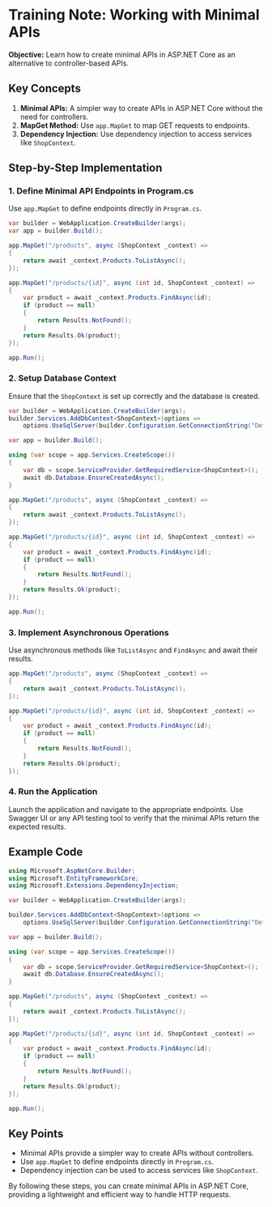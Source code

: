 
# Training Note: Working with Minimal APIs

**Objective:** Learn how to create minimal APIs in ASP.NET Core as an alternative to controller-based APIs.

## Key Concepts

1. **Minimal APIs:** A simpler way to create APIs in ASP.NET Core without the need for controllers.
2. **MapGet Method:** Use `app.MapGet` to map GET requests to endpoints.
3. **Dependency Injection:** Use dependency injection to access services like `ShopContext`.

## Step-by-Step Implementation

### 1. Define Minimal API Endpoints in Program.cs
Use `app.MapGet` to define endpoints directly in `Program.cs`.

```csharp
var builder = WebApplication.CreateBuilder(args);
var app = builder.Build();

app.MapGet("/products", async (ShopContext _context) =>
{
    return await _context.Products.ToListAsync();
});

app.MapGet("/products/{id}", async (int id, ShopContext _context) =>
{
    var product = await _context.Products.FindAsync(id);
    if (product == null)
    {
        return Results.NotFound();
    }
    return Results.Ok(product);
});

app.Run();
```

### 2. Setup Database Context
Ensure that the `ShopContext` is set up correctly and the database is created.

```csharp
var builder = WebApplication.CreateBuilder(args);
builder.Services.AddDbContext<ShopContext>(options =>
    options.UseSqlServer(builder.Configuration.GetConnectionString("DefaultConnection")));

var app = builder.Build();

using (var scope = app.Services.CreateScope())
{
    var db = scope.ServiceProvider.GetRequiredService<ShopContext>();
    await db.Database.EnsureCreatedAsync();
}

app.MapGet("/products", async (ShopContext _context) =>
{
    return await _context.Products.ToListAsync();
});

app.MapGet("/products/{id}", async (int id, ShopContext _context) =>
{
    var product = await _context.Products.FindAsync(id);
    if (product == null)
    {
        return Results.NotFound();
    }
    return Results.Ok(product);
});

app.Run();
```

### 3. Implement Asynchronous Operations
Use asynchronous methods like `ToListAsync` and `FindAsync` and await their results.

```csharp
app.MapGet("/products", async (ShopContext _context) =>
{
    return await _context.Products.ToListAsync();
});

app.MapGet("/products/{id}", async (int id, ShopContext _context) =>
{
    var product = await _context.Products.FindAsync(id);
    if (product == null)
    {
        return Results.NotFound();
    }
    return Results.Ok(product);
});
```

### 4. Run the Application
Launch the application and navigate to the appropriate endpoints. Use Swagger UI or any API testing tool to verify that the minimal APIs return the expected results.

## Example Code

```csharp
using Microsoft.AspNetCore.Builder;
using Microsoft.EntityFrameworkCore;
using Microsoft.Extensions.DependencyInjection;

var builder = WebApplication.CreateBuilder(args);

builder.Services.AddDbContext<ShopContext>(options =>
    options.UseSqlServer(builder.Configuration.GetConnectionString("DefaultConnection")));

var app = builder.Build();

using (var scope = app.Services.CreateScope())
{
    var db = scope.ServiceProvider.GetRequiredService<ShopContext>();
    await db.Database.EnsureCreatedAsync();
}

app.MapGet("/products", async (ShopContext _context) =>
{
    return await _context.Products.ToListAsync();
});

app.MapGet("/products/{id}", async (int id, ShopContext _context) =>
{
    var product = await _context.Products.FindAsync(id);
    if (product == null)
    {
        return Results.NotFound();
    }
    return Results.Ok(product);
});

app.Run();
```

## Key Points

- Minimal APIs provide a simpler way to create APIs without controllers.
- Use `app.MapGet` to define endpoints directly in `Program.cs`.
- Dependency injection can be used to access services like `ShopContext`.

By following these steps, you can create minimal APIs in ASP.NET Core, providing a lightweight and efficient way to handle HTTP requests.
